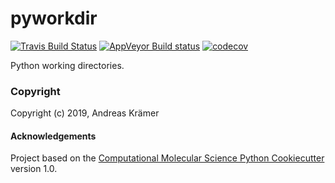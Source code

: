 pyworkdir
==============================
[//]: # (Badges)
[![Travis Build Status](https://travis-ci.org/REPLACE_WITH_OWNER_ACCOUNT/pyworkdir.png)](https://travis-ci.org/REPLACE_WITH_OWNER_ACCOUNT/pyworkdir)
[![AppVeyor Build status](https://ci.appveyor.com/api/projects/status/REPLACE_WITH_APPVEYOR_LINK/branch/master?svg=true)](https://ci.appveyor.com/project/REPLACE_WITH_OWNER_ACCOUNT/pyworkdir/branch/master)
[![codecov](https://codecov.io/gh/REPLACE_WITH_OWNER_ACCOUNT/pyworkdir/branch/master/graph/badge.svg)](https://codecov.io/gh/REPLACE_WITH_OWNER_ACCOUNT/pyworkdir/branch/master)

Python working directories.

### Copyright

Copyright (c) 2019, Andreas Krämer


#### Acknowledgements
 
Project based on the 
[Computational Molecular Science Python Cookiecutter](https://github.com/molssi/cookiecutter-cms) version 1.0.
